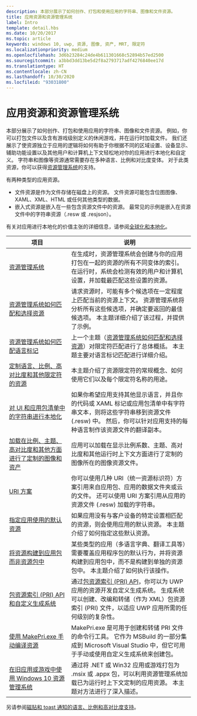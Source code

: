```yaml
---
description: 本部分展示了如何创作、打包和使用应用的字符串、图像和文件资源。
title: 应用资源和资源管理系统
label: Intro
template: detail.hbs
ms.date: 10/20/2017
ms.topic: article
keywords: windows 10, uwp, 资源, 图像, 资产, MRT, 限定符
ms.localizationpriority: medium
ms.openlocfilehash: 3d6b23284c24de4b611301668c52894b57ed2500
ms.sourcegitcommit: a3bbd3dd13be5d2f8a2793717adf4276840ee17d
ms.translationtype: HT
ms.contentlocale: zh-CN
ms.lasthandoff: 10/30/2020
ms.locfileid: "93031800"
---
```

# <a name="app-resources-and-the-resource-management-system"></a>应用资源和资源管理系统


本部分展示了如何创作、打包和使用应用的字符串、图像和文件资源。 例如，你可以打包文件以及含有游戏级别定义的休闲游戏，并在运行时加载文件。 我们还展示了使资源独立于应用的逻辑将如何有助于你根据不同的区域设置、设备显示、辅助功能设置以及其他用户和计算机上下文轻松地对你的应用进行本地化和自定义。 字符串和图像等资源通常需要存在多种语言、比例和对比度变体。 对于此类资源，你可以获得[资源管理系统](resource-management-system.md)的支持。

有两种类型的应用资源。
- 文件资源是作为文件存储在磁盘上的资源。 文件资源可能包含位图图像、XAML、XML、HTML 或任何其他类型的数据。
- 嵌入式资源是嵌入在一些包含资源文件中的资源。 最常见的示例是嵌入在资源文件中的字符串资源（.resw 或 .resjson）。

有关对应用进行本地化的价值主张的详细信息，请参阅[全球化和本地化](../design/globalizing/globalizing-portal.md)。

| 项目 | 说明 |
|---------|-------------|
| [资源管理系统](resource-management-system.md) | 在生成时，资源管理系统会创建与你的应用打包在一起的资源的所有不同变体的索引。 在运行时，系统会检测有效的用户和计算机设置，并加载最匹配这些设置的资源。 |
| [资源管理系统如何匹配和选择资源](how-rms-matches-and-chooses-resources.md) | 请求资源时，可能有多个候选项在一定程度上匹配当前的资源上下文。 资源管理系统将分析所有这些候选项，并确定要返回的最佳候选项。 本主题详细介绍了该过程，并提供了示例。 |
| [资源管理系统如何匹配语言标记](how-rms-matches-lang-tags.md) | 上一个主题（[资源管理系统如何匹配和选择资源](how-rms-matches-and-chooses-resources.md)）对限定符匹配进行了总体概括。 本主题主要对语言标记匹配进行详细介绍。 |
| [定制语言、比例、高对比度和其他限定符的资源](tailor-resources-lang-scale-contrast.md) | 本主题介绍了资源限定符的常规概念、如何使用它们以及每个限定符名称的用途。 |
| [对 UI 和应用包清单中的字符串进行本地化](localize-strings-ui-manifest.md) | 如果你希望应用支持其他显示语言，并且你的代码或 XAML 标记或应用包清单中有字符串文本，则将这些字符串移到资源文件 (.resw) 中。 然后，你可以针对应用支持的每种语言制作该资源文件的翻译副本。 |
| [加载在比例、主题、高对比度和其他方面进行了定制的图像和资产](images-tailored-for-scale-theme-contrast.md) | 应用可以加载在显示比例系数、主题、高对比度和其他运行时上下文方面进行了定制的图像所在的图像资源文件。 |
| [URI 方案](uri-schemes.md) | 你可以使用几种 URI（统一资源标识符）方案引用来自应用包、应用的数据文件夹或云的文件。 还可以使用 URI 方案引用从应用的资源文件 (.resw) 加载的字符串。 |
| [指定应用使用的默认资源](specify-default-resources-installed.md) | 如果应用没有与客户设备的特定设置相匹配的资源，则会使用应用的默认资源。 本主题介绍了如何指定这些默认资源。 |
| [将资源构建到应用包而非资源包中](build-resources-into-app-package.md) | 某些类型的应用（多语言字典、翻译工具等）需要覆盖应用程序包的默认行为，并将资源构建到应用包中，而不是构建到单独的资源包中。 本主题介绍了如何执行该操作。 |
| [包资源索引 (PRI) API 和自定义生成系统](pri-apis-custom-build-systems.md) | 通过[包资源索引 (PRI) API](/windows/desktop/menurc/pri-indexing-reference)，你可以为 UWP 应用的资源开发自定义生成系统。 生成系统可以创建、改编和转储（作为 XML）包资源索引 (PRI) 文件，以适应 UWP 应用所需的任何级别的复杂性。 |
| [使用 MakePri.exe 手动编译资源](compile-resources-manually-with-makepri.md) | MakePri.exe 是可用于创建和转储 PRI 文件的命令行工具。 它作为 MSBuild 的一部分集成到 Microsoft Visual Studio 中，但它可用于手动或使用自定义生成系统来创建包。 |
| [在旧应用或游戏中使用 Windows 10 资源管理系统](using-mrt-for-converted-desktop-apps-and-games.md) | 通过将 .NET 或 Win32 应用或游戏打包为 .msix 或 .appx 包，可以利用资源管理系统加载已为运行时上下文定制的应用资源。 本主题对方法进行了深入描述。 |

另请参阅[磁贴和 toast 通知的语言、比例和高对比度支持](../design/shell/tiles-and-notifications/tile-toast-language-scale-contrast.md)。
